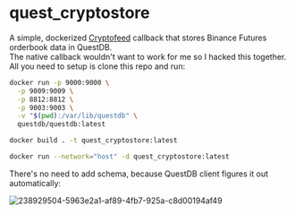 # quest_cryptostore
A simple, dockerized [Cryptofeed](https://github.com/bmoscon/cryptofeed)
 callback that stores Binance Futures orderbook data in QuestDB.    
The native callback wouldn't want to work for me so I hacked this together.          
All you need to setup is clone this repo and run:
```bash
docker run -p 9000:9000 \
  -p 9009:9009 \
  -p 8812:8812 \
  -p 9003:9003 \
  -v "$(pwd):/var/lib/questdb" \
  questdb/questdb:latest

docker build . -t quest_cryptostore:latest

docker run --network="host" -d quest_cryptostore:latest
```
There's no need to add schema, because QuestDB client figures it out automatically:   


![238929504-5963e2a1-af89-4fb7-925a-c8d00194af49](https://github.com/mrzdev/quest_cryptostore/assets/106373816/f2b8f6b2-9bab-4fc7-8084-95b23752eb14)
